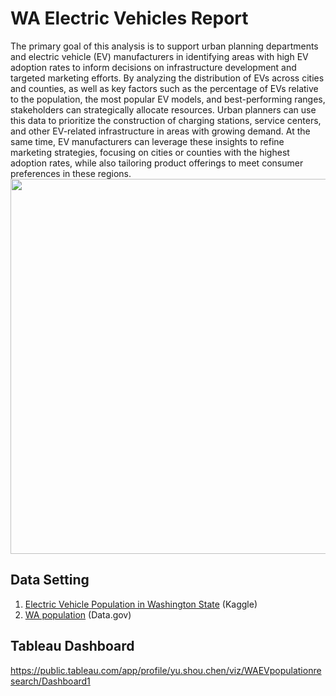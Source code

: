 # WA Electric Vehicles Report
The primary goal of this analysis is to support urban planning departments and electric vehicle (EV) manufacturers in identifying areas with high EV adoption rates to inform decisions on infrastructure development and targeted marketing efforts. By analyzing the distribution of EVs across cities and counties, as well as key factors such as the percentage of EVs relative to the population, the most popular EV models, and best-performing ranges, stakeholders can strategically allocate resources. Urban planners can use this data to prioritize the construction of charging stations, service centers, and other EV-related infrastructure in areas with growing demand. At the same time, EV manufacturers can leverage these insights to refine marketing strategies, focusing on cities or counties with the highest adoption rates, while also tailoring product offerings to meet consumer preferences in these regions.  
<img src="https://github.com/user-attachments/assets/04604fbc-6f7d-4005-9d01-d07685f7131e" width="600">
## Data Setting
1. [Electric Vehicle Population in Washington State](https://www.kaggle.com/datasets/qnqfbqfqo/electric-vehicle-population-in-washington-state) (Kaggle)
2. [WA population](https://catalog.data.gov/dataset/waofm-april-1-population-density-by-county-2000-to-present) (Data.gov)

## Tableau Dashboard
https://public.tableau.com/app/profile/yu.shou.chen/viz/WAEVpopulationresearch/Dashboard1

